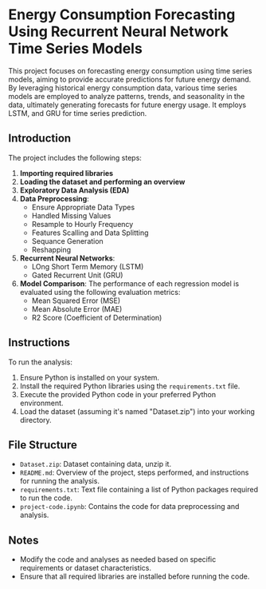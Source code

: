 # Energy Consumption Forecasting Using Recurrent Neural Network Time Series Models

This project focuses on forecasting energy consumption using time series models, aiming to provide accurate predictions for future energy demand. By leveraging historical energy consumption data, various time series models are employed to analyze patterns, trends, and seasonality in the data, ultimately generating forecasts for future energy usage. It employs LSTM, and GRU for time series prediction.

## Introduction

The project includes the following steps:

1. **Importing required libraries**
2. **Loading the dataset and performing an overview**
3. **Exploratory Data Analysis (EDA)**
4. **Data Preprocessing**:
   - Ensure Appropriate Data Types
   - Handled Missing Values
   - Resample to Hourly Frequency
   - Features Scalling and Data Splitting
   - Sequance Generation
   - Reshapping 
5. **Recurrent Neural Networks**:
   - LOng Short Term Memory (LSTM)
   - Gated Recurrent Unit (GRU)
7. **Model Comparison**: The performance of each regression model is evaluated using the following evaluation metrics:
   - Mean Squared Error (MSE)
   - Mean Absolute Error (MAE)
   - R2 Score (Coefficient of Determination)

## Instructions

To run the analysis:

1. Ensure Python is installed on your system.
2. Install the required Python libraries using the `requirements.txt` file.
3. Execute the provided Python code in your preferred Python environment.
4. Load the dataset (assuming it's named "Dataset.zip") into your working directory.

## File Structure

- `Dataset.zip`: Dataset containing data, unzip it.
- `README.md`: Overview of the project, steps performed, and instructions for running the analysis.
- `requirements.txt`: Text file containing a list of Python packages required to run the code.
- `project-code.ipynb`: Contains the code for data preprocessing and analysis.

## Notes

- Modify the code and analyses as needed based on specific requirements or dataset characteristics.
- Ensure that all required libraries are installed before running the code.
